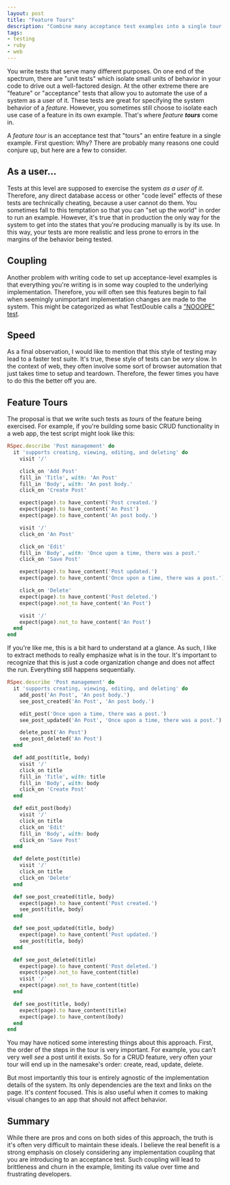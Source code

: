 ```yaml
---
layout: post
title: "Feature Tours"
description: "Combine many acceptance test examples into a single tour of the feature being tested."
tags:
- testing
- ruby
- web
---
```


You write tests that serve many different purposes. On one end of the spectrum, there are "unit tests" which isolate small units of behavior in your code to drive out a well-factored design. At the other extreme there are "feature" or "acceptance" tests that allow you to automate the use of a system as a user of it. These tests are great for specifying the system behavior of a _feature_. However, you sometimes still choose to isolate each use case of a feature in its own example. That's where _feature **tours**_ come in.

A _feature tour_ is an acceptance test that "tours" an entire feature in a single example. First question: Why? There are probably many reasons one could conjure up, but here are a few to consider.

## As a user...

Tests at this level are supposed to exercise the system _as a user of it_. Therefore, any direct database access or other "code level" effects of these tests are technically cheating, because a user cannot do them. You sometimes fall to this temptation so that you can "set up the world" in order to run an example. However, it's true that in production the only way for the system to get into the states that you're producing manually is by its use. In this way, your tests are more realistic and less prone to errors in the margins of the behavior being tested.

## Coupling

Another problem with writing code to set up acceptance-level examples is that everything you're writing is in some way coupled to the underlying implementation. Therefore, you will often see this features begin to fail when seemingly unimportant implementation changes are made to the system. This might be categorized as what TestDouble calls a ["NOOOPE" test](https://github.com/testdouble/contributing-tests/wiki/Testing-Pyramid).

## Speed

As a final observation, I would like to mention that this style of testing may lead to a faster test suite. It's true, these style of tests can be _very_ slow. In the context of web, they often involve some sort of browser automation that just takes time to setup and teardown. Therefore, the fewer times you have to do this the better off you are.

## Feature Tours

The proposal is that we write such tests as _tours_ of the feature being exercised. For example, if you're building some basic CRUD functionality in a web app, the test script might look like this:

```ruby
RSpec.describe 'Post management' do
  it 'supports creating, viewing, editing, and deleting' do
    visit '/'

    click_on 'Add Post'
    fill_in 'Title', with: 'An Post'
    fill_in 'Body', with: 'An post body.'
    click_on 'Create Post'

    expect(page).to have_content('Post created.')
    expect(page).to have_content('An Post')
    expect(page).to have_content('An post body.')

    visit '/'
    click_on 'An Post'

    click_on 'Edit'
    fill_in 'Body', with: 'Once upon a time, there was a post.'
    click_on 'Save Post'

    expect(page).to have_content('Post updated.')
    expect(page).to have_content('Once upon a time, there was a post.')

    click_on 'Delete'
    expect(page).to have_content('Post deleted.')
    expect(page).not_to have_content('An Post')

    visit '/'
    expect(page).not_to have_content('An Post')
  end
end
```

If you're like me, this is a bit hard to understand at a glance. As such, I like to extract methods to really emphasize what is in the tour. It's important to recognize that this is just a code organization change and does not affect the run. Everything still happens sequentially.

```ruby
RSpec.describe 'Post management' do
  it 'supports creating, viewing, editing, and deleting' do
    add_post('An Post', 'An post body.')
    see_post_created('An Post', 'An post body.')

    edit_post('Once upon a time, there was a post.')
    see_post_updated('An Post', 'Once upon a time, there was a post.')

    delete_post('An Post')
    see_post_deleted('An Post')
  end

  def add_post(title, body)
    visit '/'
    click_on title
    fill_in 'Title', with: title
    fill_in 'Body', with: body
    click_on 'Create Post'
  end

  def edit_post(body)
    visit '/'
    click_on title
    click_on 'Edit'
    fill_in 'Body', with: body
    click_on 'Save Post'
  end

  def delete_post(title)
    visit '/'
    click_on title
    click_on 'Delete'
  end

  def see_post_created(title, body)
    expect(page).to have_content('Post created.')
    see_post(title, body)
  end

  def see_post_updated(title, body)
    expect(page).to have_content('Post updated.')
    see_post(title, body)
  end

  def see_post_deleted(title)
    expect(page).to have_content('Post deleted.')
    expect(page).not_to have_content(title)
    visit '/'
    expect(page).not_to have_content(title)
  end

  def see_post(title, body)
    expect(page).to have_content(title)
    expect(page).to have_content(body)
  end
end
```

You may have noticed some interesting things about this approach. First, the order of the steps in the tour is very important. For example, you can't very well _see_ a post until it exists. So for a CRUD feature, very often your tour will end up in the namesake's order: create, read, update, delete.

But most importantly this tour is entirely agnostic of the implementation details of the system. Its only dependencies are the text and links on the page. It's _content_ focused. This is also useful when it comes to making visual changes to an app that should not affect behavior.

## Summary

While there are pros and cons on both sides of this approach, the truth is it's often very difficult to maintain these ideals. I believe the real benefit is a strong emphasis on closely considering any implementation coupling that you are introducing to an acceptance test. Such coupling will lead to brittleness and churn in the example, limiting its value over time and frustrating developers.
